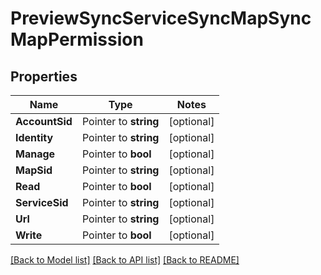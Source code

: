 # PreviewSyncServiceSyncMapSyncMapPermission

## Properties
Name | Type | Notes
------------ | ------------- | -------------
**AccountSid** | Pointer to **string** | [optional] 
**Identity** | Pointer to **string** | [optional] 
**Manage** | Pointer to **bool** | [optional] 
**MapSid** | Pointer to **string** | [optional] 
**Read** | Pointer to **bool** | [optional] 
**ServiceSid** | Pointer to **string** | [optional] 
**Url** | Pointer to **string** | [optional] 
**Write** | Pointer to **bool** | [optional] 

[[Back to Model list]](../README.md#documentation-for-models) [[Back to API list]](../README.md#documentation-for-api-endpoints) [[Back to README]](../README.md)


